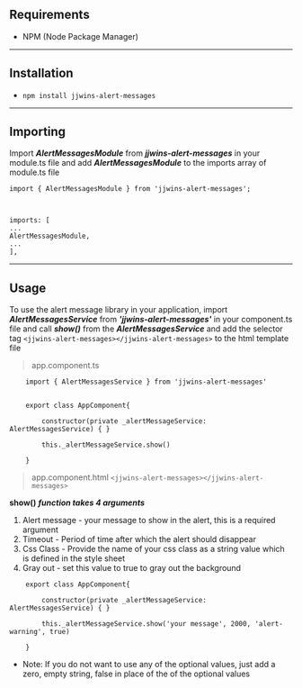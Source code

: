 ## Requirements
- NPM (Node Package Manager)

---

## Installation
- `npm install jjwins-alert-messages`

---

## Importing

Import **_AlertMessagesModule_** from **_jjwins-alert-messages_** in your module.ts file and add **_AlertMessagesModule_** to the imports array of module.ts file

```
import { AlertMessagesModule } from 'jjwins-alert-messages';
 


imports: [ 
... 
AlertMessagesModule,
...
],
```

---

## Usage

To use the alert message library in your application,
import **_AlertMessagesService_** from **_'jjwins-alert-messages'_** in your component.ts file
and call **_show()_** from the **_AlertMessagesService_** and add the selector tag `<jjwins-alert-messages></jjwins-alert-messages>` to the html template file 

> app.component.ts

```
    import { AlertMessagesService } from 'jjwins-alert-messages'


    export class AppComponent{
        
        constructor(private _alertMessageService: AlertMessagesService) { }

        this._alertMessageService.show()

    }
```

>app.component.html
`
    <jjwins-alert-messages></jjwins-alert-messages>
`

**show()** **_function takes 4 arguments_**

1. Alert message - your message to show in the alert, this is a required argument
2. Timeout - Period of time after which the alert should disappear
3. Css Class - Provide the name of your css class as a string value which is defined in the style sheet
4. Gray out - set this value to true to gray out the background

```
    export class AppComponent{
        
        constructor(private _alertMessageService: AlertMessagesService) { }

        this._alertMessageService.show('your message', 2000, 'alert-warning', true)

    }
```
- Note: If you do not want to use any of the optional values, just add a zero, empty string, false in place of the of the optional values